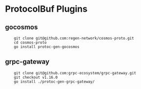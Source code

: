 # ProtocolBuf Plugins
## gocosmos
```
    git clone git@github.com:regen-network/cosmos-proto.git
    cd cosmos-proto
    go install protoc-gen-gocosmos
```

## grpc-gateway
```
    git clone git@github.com:grpc-ecosystem/grpc-gateway.git
    git checkout v1.16.0
    go install ./protoc-gen-grpc-gateway/
```